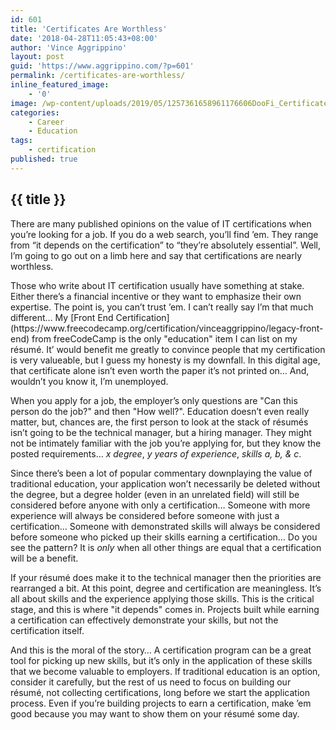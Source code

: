 ```yaml
---
id: 601
title: 'Certificates Are Worthless'
date: '2018-04-28T11:05:43+08:00'
author: 'Vince Aggrippino'
layout: post
guid: 'https://www.aggrippino.com/?p=601'
permalink: /certificates-are-worthless/
inline_featured_image:
    - '0'
image: /wp-content/uploads/2019/05/1257361658961176606DooFi_Certificate.svg.hi-min.png
categories:
    - Career
    - Education
tags:
    - certification
published: true
---
```

## {{ title }}
 There are many published opinions on the value of IT certifications when you’re looking for a job. If you do a web search, you’ll find ’em. They range from “it depends on the certification” to “they’re absolutely essential”. Well, I’m going to go out on a limb here and say that certifications are nearly worthless.

<div class="wp-block-jetpack-markdown">Those who write about IT certification usually have something at stake. Either there’s a financial incentive or they want to emphasize their own expertise. The point is, you can’t trust ’em. I can’t really say I’m that much different… My [Front End Certification](https://www.freecodecamp.org/certification/vinceaggrippino/legacy-front-end) from freeCodeCamp is the only "education" item I can list on my résumé. It’ would benefit me greatly to convince people that my certification is very valueable, but I guess my honesty is my downfall. In this digital age, that certificate alone isn’t even worth the paper it’s not printed on… And, wouldn’t you know it, I’m unemployed.

When you apply for a job, the employer’s only questions are "Can this person do the job?" and then "How well?". Education doesn’t even really matter, but, chances are, the first person to look at the stack of résumés isn’t going to be the technical manager, but a hiring manager. They might not be intimately familiar with the job you’re applying for, but they know the posted requirements… *x degree*, *y years of experience*, *skills a, b, &amp; c*.

Since there’s been a lot of popular commentary downplaying the value of traditional education, your application won’t necessarily be deleted without the degree, but a degree holder (even in an unrelated field) will still be considered before anyone with only a certification… Someone with more experience will always be considered before someone with just a certification… Someone with demonstrated skills will always be considered before someone who picked up their skills earning a certification… Do you see the pattern? It is *only* when all other things are equal that a certification will be a benefit.

If your résumé does make it to the technical manager then the priorities are rearranged a bit. At this point, degree and certification are meaningless. It’s all about skills and the experience applying those skills. This is the critical stage, and this is where "it depends" comes in. Projects built while earning a certification can effectively demonstrate your skills, but not the certification itself.

And this is the moral of the story… A certification program can be a great tool for picking up new skills, but it’s only in the application of these skills that we become valuable to employers. If traditional education is an option, consider it carefully, but the rest of us need to focus on building our résumé, not collecting certifications, long before we start the application process. Even if you’re building projects to earn a certification, make ’em good because you may want to show them on your résumé some day.

</div>